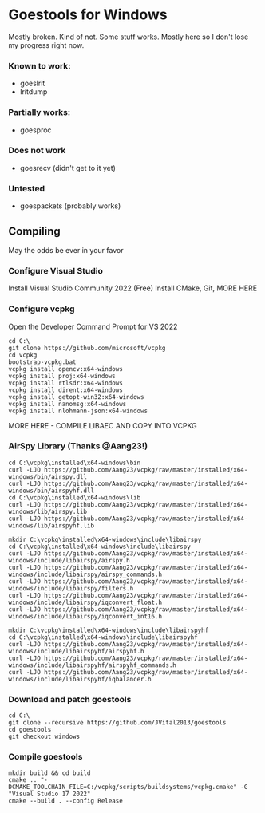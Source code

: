 # Goestools for Windows
Mostly broken. Kind of not. Some stuff works. Mostly here so I don't lose my progress right now.

### Known to work:
- goeslrit
- lritdump

### Partially works:
 - goesproc

### Does not work
 - goesrecv (didn't get to it yet)

### Untested
 - goespackets (probably works)

## Compiling
May the odds be ever in your favor

### Configure Visual Studio
Install Visual Studio Community 2022 (Free)
Install CMake, Git, MORE HERE

### Configure vcpkg
Open the Developer Command Prompt for VS 2022
```
cd C:\
git clone https://github.com/microsoft/vcpkg
cd vcpkg
bootstrap-vcpkg.bat
vcpkg install opencv:x64-windows
vcpkg install proj:x64-windows
vcpkg install rtlsdr:x64-windows
vcpkg install dirent:x64-windows
vcpkg install getopt-win32:x64-windows
vcpkg install nanomsg:x64-windows
vcpkg install nlohmann-json:x64-windows
```

MORE HERE - COMPILE LIBAEC AND COPY INTO VCPKG

### AirSpy Library (Thanks @Aang23!)
```
cd C:\vcpkg\installed\x64-windows\bin
curl -LJO https://github.com/Aang23/vcpkg/raw/master/installed/x64-windows/bin/airspy.dll
curl -LJO https://github.com/Aang23/vcpkg/raw/master/installed/x64-windows/bin/airspyhf.dll
cd C:\vcpkg\installed\x64-windows\lib
curl -LJO https://github.com/Aang23/vcpkg/raw/master/installed/x64-windows/lib/airspy.lib
curl -LJO https://github.com/Aang23/vcpkg/raw/master/installed/x64-windows/lib/airspyhf.lib

mkdir C:\vcpkg\installed\x64-windows\include\libairspy
cd C:\vcpkg\installed\x64-windows\include\libairspy
curl -LJO https://github.com/Aang23/vcpkg/raw/master/installed/x64-windows/include/libairspy/airspy.h
curl -LJO https://github.com/Aang23/vcpkg/raw/master/installed/x64-windows/include/libairspy/airspy_commands.h
curl -LJO https://github.com/Aang23/vcpkg/raw/master/installed/x64-windows/include/libairspy/filters.h
curl -LJO https://github.com/Aang23/vcpkg/raw/master/installed/x64-windows/include/libairspy/iqconvert_float.h
curl -LJO https://github.com/Aang23/vcpkg/raw/master/installed/x64-windows/include/libairspy/iqconvert_int16.h

mkdir C:\vcpkg\installed\x64-windows\include\libairspyhf
cd C:\vcpkg\installed\x64-windows\include\libairspyhf
curl -LJO https://github.com/Aang23/vcpkg/raw/master/installed/x64-windows/include/libairspyhf/airspyhf.h
curl -LJO https://github.com/Aang23/vcpkg/raw/master/installed/x64-windows/include/libairspyhf/airspyhf_commands.h
curl -LJO https://github.com/Aang23/vcpkg/raw/master/installed/x64-windows/include/libairspyhf/iqbalancer.h
```

### Download and patch goestools
```
cd C:\
git clone --recursive https://github.com/JVital2013/goestools
cd goestools
git checkout windows
```

### Compile goestools
```
mkdir build && cd build
cmake .. "-DCMAKE_TOOLCHAIN_FILE=C:/vcpkg/scripts/buildsystems/vcpkg.cmake" -G "Visual Studio 17 2022"
cmake --build . --config Release
```
